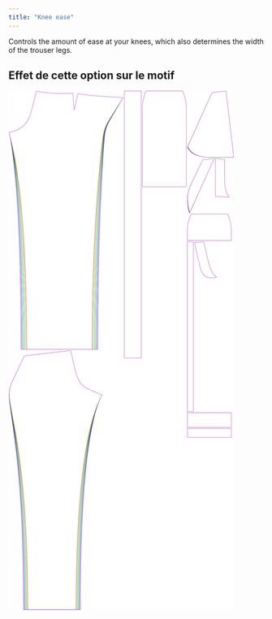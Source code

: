 ```yaml
---
title: "Knee ease"
---
```


Controls the amount of ease at your knees, which also determines the width of the trouser legs.

## Effet de cette option sur le motif

![This image shows the effect of this option by superimposing several variants that have a different value for this option](charlie_kneeease_sample.svg "Effect of this option on the pattern")
